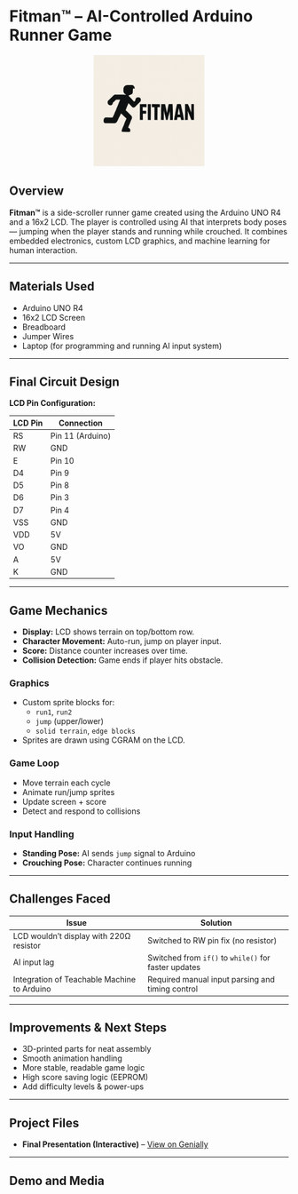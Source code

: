 # Fitman™ – AI-Controlled Arduino Runner Game

<p align="center">
  <img src="Media/photos/fitmanlogo.png" alt="Fitman Logo" width="200" height="200" />
</p>

## Overview
**Fitman™** is a side-scroller runner game created using the Arduino UNO R4 and a 16x2 LCD. The player is controlled using AI that interprets body poses — jumping when the player stands and running while crouched. It combines embedded electronics, custom LCD graphics, and machine learning for human interaction.

---

## Materials Used
- Arduino UNO R4
- 16x2 LCD Screen
- Breadboard
- Jumper Wires
- Laptop (for programming and running AI input system)

---

## Final Circuit Design

**LCD Pin Configuration:**

| LCD Pin | Connection      |
|---------|-----------------|
| RS      | Pin 11 (Arduino)|
| RW      | GND             |
| E       | Pin 10          |
| D4      | Pin 9           |
| D5      | Pin 8           |
| D6      | Pin 3           |
| D7      | Pin 4           |
| VSS     | GND             |
| VDD     | 5V              |
| VO      | GND             |
| A       | 5V              |
| K       | GND             |

---

## Game Mechanics

- **Display:** LCD shows terrain on top/bottom row.
- **Character Movement:** Auto-run, jump on player input.
- **Score:** Distance counter increases over time.
- **Collision Detection:** Game ends if player hits obstacle.

### Graphics
- Custom sprite blocks for:
  - `run1`, `run2`
  - `jump` (upper/lower)
  - `solid terrain`, `edge blocks`
- Sprites are drawn using CGRAM on the LCD.

### Game Loop
- Move terrain each cycle
- Animate run/jump sprites
- Update screen + score
- Detect and respond to collisions

### Input Handling
- **Standing Pose:** AI sends `jump` signal to Arduino
- **Crouching Pose:** Character continues running

---

## Challenges Faced

| Issue | Solution |
|-------|----------|
| LCD wouldn’t display with 220Ω resistor | Switched to RW pin fix (no resistor) |
| AI input lag | Switched from `if()` to `while()` for faster updates |
| Integration of Teachable Machine to Arduino | Required manual input parsing and timing control |

---

## Improvements & Next Steps
- 3D-printed parts for neat assembly
- Smooth animation handling
- More stable, readable game logic
- High score saving logic (EEPROM)
- Add difficulty levels & power-ups

---

## Project Files

- **Final Presentation (Interactive)** – [View on Genially](https://view.genially.com/6846401c180c2c8579636b23/presentation-fitman)

---

## Demo and Media


  
